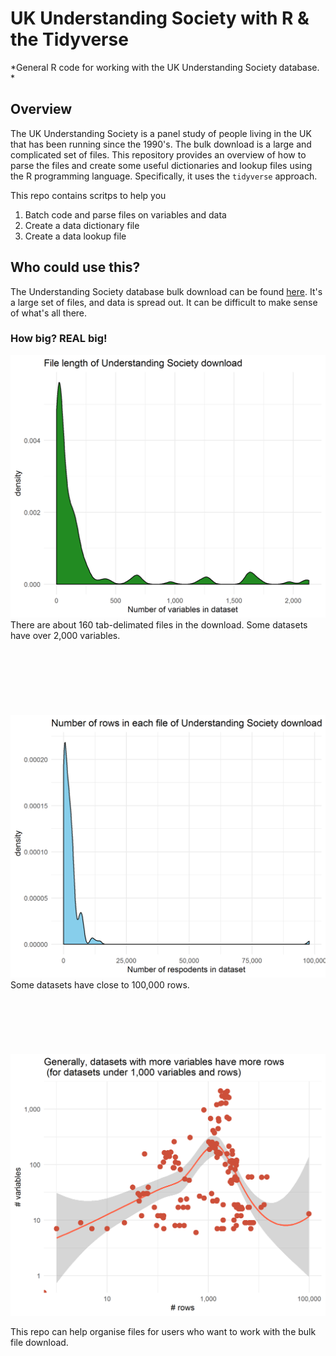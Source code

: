 # UK Understanding Society with R & the Tidyverse
*General R code for working with the UK Understanding Society database. *

## Overview
The UK Understanding Society is a panel study of people living in the UK that has been running since the 1990's. The bulk download is a large and complicated set of files. This repository provides an overview of how to parse the files and create some useful dictionaries and lookup files using the R programming language. Specifically, it uses the `tidyverse` approach.

This repo contains scritps to help you 

1. Batch code  and parse files on variables and data
2. Create a data dictionary file
3. Create a data lookup file


## Who could use this?

The Understanding Society database bulk download can be found [here](https://beta.ukdataservice.ac.uk/datacatalogue/series/series?id=2000053). It's a large set of files, and data is spread out. It can be difficult to make sense of what's all there. 

### How big? REAL big!
![](png/file_size/file_length_gg.png)
There are about 160 tab-delimated files in the download. Some datasets have over 2,000 variables.
<br>
<br>
<br>
<br>
<br>
<br>
<br>
<br>
![](png/file_size/file_nrow_gg.png)
Some datasets have close to 100,000 rows.
<br>
<br>
<br>
<br>
<br>
<br>
<br>
![](png/file_size/nrow_length_scatter_gg.png)


This repo can help organise files for users who want to work with the bulk file download. 




















